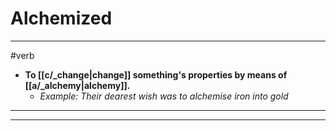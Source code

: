 # Alchemized
---
#verb
- **To [[c/_change|change]] something's properties by means of [[a/_alchemy|alchemy]].**
	- _Example: Their dearest wish was to alchemise iron into gold_
---
---
